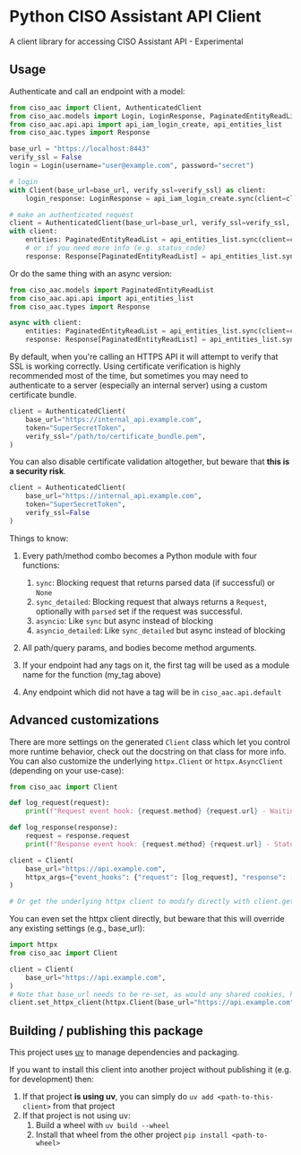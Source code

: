 # Python CISO Assistant API Client
A client library for accessing CISO Assistant API - Experimental

## Usage
Authenticate and call an endpoint with a model:

```python
from ciso_aac import Client, AuthenticatedClient
from ciso_aac.models import Login, LoginResponse, PaginatedEntityReadList
from ciso_aac.api.api import api_iam_login_create, api_entities_list
from ciso_aac.types import Response

base_url = "https://localhost:8443"
verify_ssl = False
login = Login(username="user@example.com", password="secret")

# login
with Client(base_url=base_url, verify_ssl=verify_ssl) as client:
    login_response: LoginResponse = api_iam_login_create.sync(client=client, body=login)

# make an authenticated request
client = AuthenticatedClient(base_url=base_url, verify_ssl=verify_ssl, token=login_response.token)
with client:
    entities: PaginatedEntityReadList = api_entities_list.sync(client=client)
    # or if you need more info (e.g. status_code)
    response: Response[PaginatedEntityReadList] = api_entities_list.sync_detailed(client=client)
```

Or do the same thing with an async version:

```python
from ciso_aac.models import PaginatedEntityReadList
from ciso_aac.api.api import api_entities_list
from ciso_aac.types import Response

async with client:
    entities: PaginatedEntityReadList = api_entities_list.sync(client=client)    
    response: Response[PaginatedEntityReadList] = api_entities_list.sync_detailed(client=client)
```

By default, when you're calling an HTTPS API it will attempt to verify that SSL is working correctly. Using certificate verification is highly recommended most of the time, but sometimes you may need to authenticate to a server (especially an internal server) using a custom certificate bundle.

```python
client = AuthenticatedClient(
    base_url="https://internal_api.example.com", 
    token="SuperSecretToken",
    verify_ssl="/path/to/certificate_bundle.pem",
)
```

You can also disable certificate validation altogether, but beware that **this is a security risk**.

```python
client = AuthenticatedClient(
    base_url="https://internal_api.example.com", 
    token="SuperSecretToken", 
    verify_ssl=False
)
```

Things to know:
1. Every path/method combo becomes a Python module with four functions:
    1. `sync`: Blocking request that returns parsed data (if successful) or `None`
    1. `sync_detailed`: Blocking request that always returns a `Request`, optionally with `parsed` set if the request was successful.
    1. `asyncio`: Like `sync` but async instead of blocking
    1. `asyncio_detailed`: Like `sync_detailed` but async instead of blocking

1. All path/query params, and bodies become method arguments.
1. If your endpoint had any tags on it, the first tag will be used as a module name for the function (my_tag above)
1. Any endpoint which did not have a tag will be in `ciso_aac.api.default`

## Advanced customizations

There are more settings on the generated `Client` class which let you control more runtime behavior, check out the docstring on that class for more info. You can also customize the underlying `httpx.Client` or `httpx.AsyncClient` (depending on your use-case):

```python
from ciso_aac import Client

def log_request(request):
    print(f"Request event hook: {request.method} {request.url} - Waiting for response")

def log_response(response):
    request = response.request
    print(f"Response event hook: {request.method} {request.url} - Status {response.status_code}")

client = Client(
    base_url="https://api.example.com",
    httpx_args={"event_hooks": {"request": [log_request], "response": [log_response]}},
)

# Or get the underlying httpx client to modify directly with client.get_httpx_client() or client.get_async_httpx_client()
```

You can even set the httpx client directly, but beware that this will override any existing settings (e.g., base_url):

```python
import httpx
from ciso_aac import Client

client = Client(
    base_url="https://api.example.com",
)
# Note that base_url needs to be re-set, as would any shared cookies, headers, etc.
client.set_httpx_client(httpx.Client(base_url="https://api.example.com", proxies="http://localhost:8030"))
```

## Building / publishing this package
This project uses [uv](https://docs.astral.sh/uv/) to manage dependencies and packaging.

If you want to install this client into another project without publishing it (e.g. for development) then:
1. If that project **is using uv**, you can simply do `uv add <path-to-this-client>` from that project
1. If that project is not using uv:
    1. Build a wheel with `uv build --wheel`
    1. Install that wheel from the other project `pip install <path-to-wheel>`

